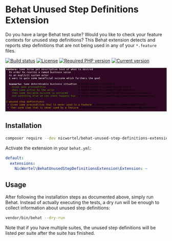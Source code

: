 # Behat Unused Step Definitions Extension

Do you have a large Behat test suite? Would you like to check your feature
contexts for unused step definitions?
This Behat extension detects and reports step definitions that are not being
used in any of your `*.feature` files.

[![Build status](https://img.shields.io/github/workflow/status/nicwortel/behat-unused-step-definitions-extension/CI)](https://github.com/nicwortel/behat-unused-step-definitions-extension/actions)
[![License](https://img.shields.io/github/license/nicwortel/behat-unused-step-definitions-extension)](https://github.com/nicwortel/behat-unused-step-definitions-extension/blob/master/LICENSE.txt)
[![Required PHP version](https://img.shields.io/packagist/php-v/nicwortel/behat-unused-step-definitions-extension)](https://github.com/nicwortel/behat-unused-step-definitions-extension/blob/master/composer.json)
[![Current version](https://img.shields.io/packagist/v/nicwortel/behat-unused-step-definitions-extension)](https://packagist.org/packages/nicwortel/behat-unused-step-definitions-extension)

![Screenshot](docs/screenshot.png)

## Installation

```bash
composer require --dev nicwortel/behat-unused-step-definitions-extension
```

Activate the extension in your `behat.yml`:

```yaml
default:
  extensions:
    NicWortel\BehatUnusedStepDefinitionsExtension\Extension: ~
```

## Usage

After following the installation steps as documented above, simply run Behat.
Instead of actually executing the tests, a dry run will be enough to collect
information about unused step definitions:

```bash
vendor/bin/behat --dry-run
```

Note that if you have multiple suites, the unused step definitions will be
listed per suite after the suite has finished.
